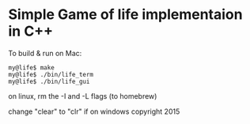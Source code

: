 # Simple Game of life implementaion in C++

To build & run on Mac:
```
my@life$ make
my@life$ ./bin/life_term
my@life$ ./bin/life_gui
```

on linux, rm the -I and -L flags (to homebrew)

change "clear" to "clr" if on windows
copyright 2015
